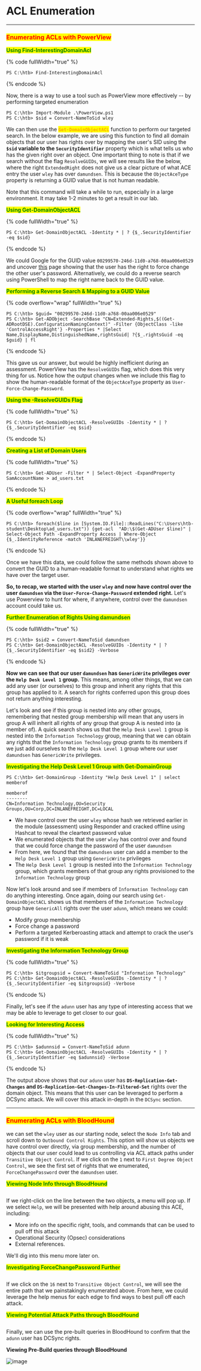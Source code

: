 # ACL Enumeration

***

### <mark style="color:red;">Enumerating ACLs with PowerView</mark>

<mark style="color:green;">**Using Find-InterestingDomainAcl**</mark>

{% code fullWidth="true" %}
```powershell-session
PS C:\htb> Find-InterestingDomainAcl
```
{% endcode %}

Now, there is a way to use a tool such as PowerView more effectively -- by performing targeted enumeration

```powershell-session
PS C:\htb> Import-Module .\PowerView.ps1
PS C:\htb> $sid = Convert-NameToSid wley
```

We can then use the <mark style="color:orange;">**`Get-DomainObjectACL`**</mark> function to perform our targeted search. In the below example, we are using this function to find all domain objects that our user has rights over by mapping the user's SID using the **`$sid` variable to the `SecurityIdentifier`** property which is what tells us _who_ has the given right over an object. One important thing to note is that if we search without the flag `ResolveGUIDs`, we will see results like the below, where the right `ExtendedRight` does not give us a clear picture of what ACE entry the user `wley` has over `damundsen`. This is because the `ObjectAceType` property is returning a GUID value that is not human readable.

Note that this command will take a while to run, especially in a large environment. It may take 1-2 minutes to get a result in our lab.

<mark style="color:green;">**Using Get-DomainObjectACL**</mark>

{% code fullWidth="true" %}
```powershell-session
PS C:\htb> Get-DomainObjectACL -Identity * | ? {$_.SecurityIdentifier -eq $sid}
```
{% endcode %}

We could Google for the GUID value `00299570-246d-11d0-a768-00aa006e0529` and uncover [this](https://docs.microsoft.com/en-us/windows/win32/adschema/r-user-force-change-password) page showing that the user has the right to force change the other user's password. Alternatively, we could do a reverse search using PowerShell to map the right name back to the GUID value.

<mark style="color:green;">**Performing a Reverse Search & Mapping to a GUID Value**</mark>

{% code overflow="wrap" fullWidth="true" %}
```powershell-session
PS C:\htb> $guid= "00299570-246d-11d0-a768-00aa006e0529"
PS C:\htb> Get-ADObject -SearchBase "CN=Extended-Rights,$((Get-ADRootDSE).ConfigurationNamingContext)" -Filter {ObjectClass -like 'ControlAccessRight'} -Properties * |Select Name,DisplayName,DistinguishedName,rightsGuid| ?{$_.rightsGuid -eq $guid} | fl
```
{% endcode %}

This gave us our answer, but would be highly inefficient during an assessment. PowerView has the `ResolveGUIDs` flag, which does this very thing for us. Notice how the output changes when we include this flag to show the human-readable format of the `ObjectAceType` property as `User-Force-Change-Password`.

<mark style="color:green;">**Using the -ResolveGUIDs Flag**</mark>

{% code fullWidth="true" %}
```powershell-session
PS C:\htb> Get-DomainObjectACL -ResolveGUIDs -Identity * | ? {$_.SecurityIdentifier -eq $sid} 
```
{% endcode %}

<mark style="color:green;">**Creating a List of Domain Users**</mark>

{% code fullWidth="true" %}
```powershell-session
PS C:\htb> Get-ADUser -Filter * | Select-Object -ExpandProperty SamAccountName > ad_users.txt
```
{% endcode %}

<mark style="color:green;">**A Useful foreach Loop**</mark>

{% code overflow="wrap" fullWidth="true" %}
```powershell-session
PS C:\htb> foreach($line in [System.IO.File]::ReadLines("C:\Users\htb-student\Desktop\ad_users.txt")) {get-acl  "AD:\$(Get-ADUser $line)" | Select-Object Path -ExpandProperty Access | Where-Object {$_.IdentityReference -match 'INLANEFREIGHT\\wley'}}
```
{% endcode %}

Once we have this data, we could follow the same methods shown above to convert the GUID to a human-readable format to understand what rights we have over the target user.

**So, to recap, we started with the user `wley` and now have control over the user `damundsen` via the `User-Force-Change-Password` extended right.** Let's use Powerview to hunt for where, if anywhere, control over the `damundsen` account could take us.

<mark style="color:green;">**Further Enumeration of Rights Using damundsen**</mark>

{% code fullWidth="true" %}
```powershell-session
PS C:\htb> $sid2 = Convert-NameToSid damundsen
PS C:\htb> Get-DomainObjectACL -ResolveGUIDs -Identity * | ? {$_.SecurityIdentifier -eq $sid2} -Verbose
```
{% endcode %}

**Now we can see that our user `damundsen` has `GenericWrite` privileges over the `Help Desk Level 1` group.** This means, among other things, that we can add any user (or ourselves) to this group and inherit any rights that this group has applied to it. A search for rights conferred upon this group does not return anything interesting.

Let's look and see if this group is nested into any other groups, remembering that nested group membership will mean that any users in group A will inherit all rights of any group that group A is nested into (a member of). A quick search shows us that the `Help Desk Level 1` group is nested into the `Information Technology` group, meaning that we can obtain any rights that the `Information Technology` group grants to its members if we just add ourselves to the `Help Desk Level 1` group where our user `damundsen` has `GenericWrite` privileges.

<mark style="color:green;">**Investigating the Help Desk Level 1 Group with Get-DomainGroup**</mark>

```powershell-session
PS C:\htb> Get-DomainGroup -Identity "Help Desk Level 1" | select memberof

memberof                                                                      
--------                                                                      
CN=Information Technology,OU=Security Groups,OU=Corp,DC=INLANEFREIGHT,DC=LOCAL
```

* We have control over the user `wley` whose hash we retrieved earlier in the module (assessment) using Responder and cracked offline using Hashcat to reveal the cleartext password value
* We enumerated objects that the user `wley` has control over and found that we could force change the password of the user `damundsen`
* From here, we found that the `damundsen` user can add a member to the `Help Desk Level 1` group using `GenericWrite` privileges
* The `Help Desk Level 1` group is nested into the `Information Technology` group, which grants members of that group any rights provisioned to the `Information Technology` group

Now let's look around and see if members of `Information Technology` can do anything interesting. Once again, doing our search using `Get-DomainObjectACL` shows us that members of the `Information Technology` group have `GenericAll` rights over the user `adunn`, which means we could:

* Modify group membership
* Force change a password
* Perform a targeted Kerberoasting attack and attempt to crack the user's password if it is weak

<mark style="color:green;">**Investigating the Information Technology Group**</mark>

{% code fullWidth="true" %}
```powershell-session
PS C:\htb> $itgroupsid = Convert-NameToSid "Information Technology"
PS C:\htb> Get-DomainObjectACL -ResolveGUIDs -Identity * | ? {$_.SecurityIdentifier -eq $itgroupsid} -Verbose

```
{% endcode %}

Finally, let's see if the `adunn` user has any type of interesting access that we may be able to leverage to get closer to our goal.

<mark style="color:green;">**Looking for Interesting Access**</mark>

{% code fullWidth="true" %}
```powershell-session
PS C:\htb> $adunnsid = Convert-NameToSid adunn 
PS C:\htb> Get-DomainObjectACL -ResolveGUIDs -Identity * | ? {$_.SecurityIdentifier -eq $adunnsid} -Verbose
```
{% endcode %}

The output above shows that our `adunn` user has **`DS-Replication-Get-Changes` and `DS-Replication-Get-Changes-In-Filtered-Set`** rights over the domain object. This means that this user can be leveraged to perform a DCSync attack. We will cover this attack in-depth in the `DCSync` section.

***

### <mark style="color:red;">Enumerating ACLs with BloodHound</mark>

&#x20;we can set the `wley` user as our starting node, select the `Node Info` tab and scroll down to `Outbound Control Rights`. This option will show us objects we have control over directly, via group membership, and the number of objects that our user could lead to us controlling via ACL attack paths under `Transitive Object Control`. If we click on the `1` next to `First Degree Object Control`, we see the first set of rights that we enumerated, `ForceChangePassword` over the `damundsen` user.

<mark style="color:green;">**Viewing Node Info through BloodHound**</mark>

<figure><img src="../../../.gitbook/assets/wley_damundsen.webp" alt=""><figcaption></figcaption></figure>

If we right-click on the line between the two objects, a menu will pop up. If we select `Help`, we will be presented with help around abusing this ACE, including:

* More info on the specific right, tools, and commands that can be used to pull off this attack
* Operational Security (Opsec) considerations
* External references.

We'll dig into this menu more later on.

<mark style="color:green;">**Investigating ForceChangePassword Further**</mark>

<figure><img src="../../../.gitbook/assets/help_edge.webp" alt=""><figcaption></figcaption></figure>

If we click on the `16` next to `Transitive Object Control`, we will see the entire path that we painstakingly enumerated above. From here, we could leverage the help menus for each edge to find ways to best pull off each attack.

<mark style="color:green;">**Viewing Potential Attack Paths through BloodHound**</mark>

<figure><img src="../../../.gitbook/assets/wley_path.webp" alt=""><figcaption></figcaption></figure>

Finally, we can use the pre-built queries in BloodHound to confirm that the `adunn` user has DCSync rights.

**Viewing Pre-Build queries through BloodHound**

![image](https://academy.hackthebox.com/storage/modules/143/adunn_dcsync.png)
